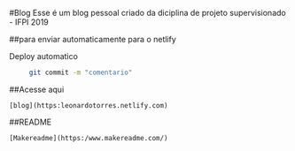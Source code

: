 #Blog
Esse é um blog pessoal criado da diciplina de projeto supervisionado - IFPI 2019

##para enviar automaticamente para o netlify

  Deploy automatico

```bash
     git commit -m "comentario"
```  

##Acesse aqui

	[blog](https:leonardotorres.netlify.com)

##README

 	[Makereadme](https:/www.makereadme.com/)